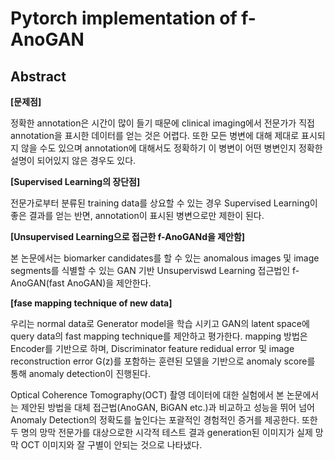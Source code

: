 # Pytorch implementation of f-AnoGAN

## Abstract

**[문제점]**

정확한 annotation은 시간이 많이 들기 때문에 clinical imaging에서 전문가가 직접 annotation을 표시한 데이터를 얻는 것은 어렵다. 또한 모든 병변에 대해 제대로 표시되지 않을 수도 있으며 annotation에 대해서도 정확하기 이 병변이 어떤 병변인지 정확한 설명이 되어있지 않은 경우도 있다.

**[Supervised Learning의 장단점]**

전문가로부터 분류된 training data를 상요할 수 있는 경우 Supervised Learning이 좋은 결과를 얻는 반면, annotation이 표시된 병변으로만 제한이 된다.

**[Unsupervised Learning으로 접근한 f-AnoGANd을 제안함]**

본 논문에서는 biomarker candidates를 할 수 있는 anomalous images 및 image segments를 식별할 수 있는 GAN 기반 Unsuperviswd Learning 접근법인 f-AnoGAN(fast AnoGAN)을 제안한다.

**[fase mapping technique of new data]**

우리는 normal data로 Generator model을 학습 시키고 GAN의 latent space에 query data의 fast mapping technique를 제안하고 평가한다.
mapping 방법은 Encoder를 기반으로 하며, Discriminator feature redidual error 및 image reconstruction error G(z)를 포함하는 훈련된 모델을 기반으로 anomaly score를 통해 anomaly detection이 진행된다.

Optical Coherence Tomography(OCT) 촬영 데이터에 대한 실험에서 본 논문에서는 제안된 방법을 대체 접근법(AnoGAN, BiGAN etc.)과 비교하고 성능을 뛰어 넘어 Anomaly Detection의 정확도를 높인다는 포괄적인 경험적인 증거를 제공한다. 또한 두 명의 망막 전문가를 대상으로한 시각적 테스트 결과 generation된 이미지가 실제 망막 OCT 이미지와 잘 구별이 안되는 것으로 나타냈다.
